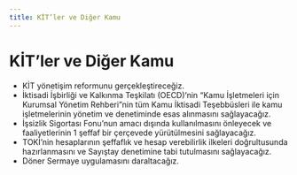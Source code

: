 ```yaml
---
title: KİT’ler ve Diğer Kamu
---
```


KİT’ler ve Diğer Kamu
===

* KİT yönetişim reformunu gerçekleştireceğiz.
* İktisadi İşbirliği ve Kalkınma Teşkilatı (OECD)’nin “Kamu İşletmeleri için Kurumsal Yönetim Rehberi”nin tüm Kamu İktisadi Teşebbüsleri ile kamu işletmelerinin yönetim ve denetiminde esas alınmasını sağlayacağız.
* İşsizlik Sigortası Fonu’nun amacı dışında kullanılmasını önleyecek ve faaliyetlerinin 1 şeffaf bir çerçevede yürütülmesini sağlayacağız.
* TOKİ’nin hesaplarının şeffaflık ve hesap verebilirlik ilkeleri doğrultusunda hazırlanmasını ve Sayıştay denetimine tabi tutulmasını sağlayacağız.
* Döner Sermaye uygulamasını daraltacağız.
